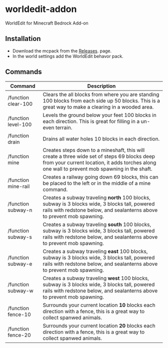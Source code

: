 # worldedit-addon
WorldEdit for Minecraft Bedrock Add-on

## Installation 
 - Download the mcpack from the [Releases](https://github.com/The-HeX/worldedit-addon/releases). page.
 - In the world settings add the WorldEdit behavor pack.

## Commands

Command | Description 
------- | -----------
/function clear-100 | Clears the all blocks from where you are standing 100 blocks from each side up 50 blocks. This is a great way to make a clearing in a wooded area.
/function level-100 | Levels the ground below your feet 100 blocks in each direction. This is great for filling in a un-even terrain.
/function drain | Drains all water holes 10 blocks in each direction.
/function mine | Creates steps down to a mineshaft, this will create a three wide set of steps 69 blocks deep from your current location, it adds torches along one wall to prevent mob spawning in the shaft.
/function mine-rail | Creates a railway going down 69 blocks, this can be placed to the left or in the middle of a mine command.
/function subway-n | Creates a subway traveling **north** 100 blocks, subway is 3 blocks wide, 3 blocks tall, powered rails with redstone below, and sealanterns above to prevent mob spawning.
/function subway-s | Creates a subway traveling **south** 100 blocks, subway is 3 blocks wide, 3 blocks tall, powered rails with redstone below, and sealanterns above to prevent mob spawning.
/function subway-e | Creates a subway traveling **east** 100 blocks, subway is 3 blocks wide, 3 blocks tall, powered rails with redstone below, and sealanterns above to prevent mob spawning.
/function subway-w | Creates a subway traveling **west** 100 blocks, subway is 3 blocks wide, 3 blocks tall, powered rails with redstone below, and sealanterns above to prevent mob spawning.
/function fence-10 | Surrounds your current location **10** blocks each direction with a fence, this is a great way to collect spanwed animals.
/function fence-20 | Surrounds your current location **20** blocks each direction with a fence, this is a great way to collect spanwed animals.


